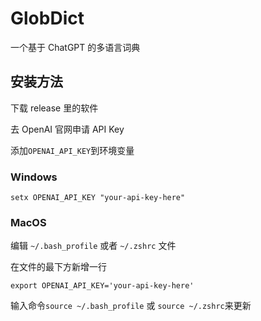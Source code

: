# GlobDict

一个基于 ChatGPT 的多语言词典

## 安装方法

下载 release 里的软件

去 OpenAI 官网申请 API Key

添加`OPENAI_API_KEY`到环境变量

### Windows

```
setx OPENAI_API_KEY "your-api-key-here"
```

### MacOS

编辑 `~/.bash_profile` 或者 `~/.zshrc` 文件

在文件的最下方新增一行

```
export OPENAI_API_KEY='your-api-key-here'
```

输入命令`source ~/.bash_profile` 或 `source ~/.zshrc`来更新
